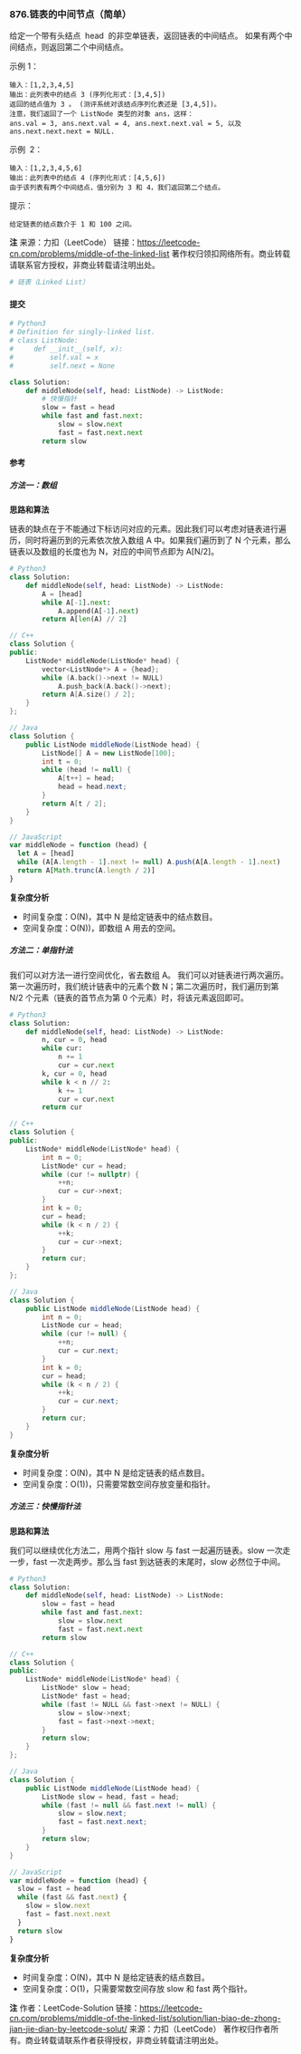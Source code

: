 ### 876.链表的中间节点（简单）

给定一个带有头结点  head  的非空单链表，返回链表的中间结点。
如果有两个中间结点，则返回第二个中间结点。

示例 1：

```text
输入：[1,2,3,4,5]
输出：此列表中的结点 3 (序列化形式：[3,4,5])
返回的结点值为 3 。 (测评系统对该结点序列化表述是 [3,4,5])。
注意，我们返回了一个 ListNode 类型的对象 ans，这样：
ans.val = 3, ans.next.val = 4, ans.next.next.val = 5, 以及 ans.next.next.next = NULL.
```

示例  2：

```text
输入：[1,2,3,4,5,6]
输出：此列表中的结点 4 (序列化形式：[4,5,6])
由于该列表有两个中间结点，值分别为 3 和 4，我们返回第二个结点。
```

提示：

```text
给定链表的结点数介于 1 和 100 之间。
```

**注**
来源：力扣（LeetCode）
链接：https://leetcode-cn.com/problems/middle-of-the-linked-list
著作权归领扣网络所有。商业转载请联系官方授权，非商业转载请注明出处。

```py
# 链表（Linked List）
```

#### 提交

```py
# Python3
# Definition for singly-linked list.
# class ListNode:
#     def __init__(self, x):
#         self.val = x
#         self.next = None

class Solution:
    def middleNode(self, head: ListNode) -> ListNode:
        # 快慢指针
        slow = fast = head
        while fast and fast.next:
            slow = slow.next
            fast = fast.next.next
        return slow
```

#### 参考

##### 方法一：数组

**思路和算法**

链表的缺点在于不能通过下标访问对应的元素。因此我们可以考虑对链表进行遍历，同时将遍历到的元素依次放入数组 A 中。如果我们遍历到了 N 个元素，那么链表以及数组的长度也为 N，对应的中间节点即为 A[N/2]。

```py
# Python3
class Solution:
    def middleNode(self, head: ListNode) -> ListNode:
        A = [head]
        while A[-1].next:
            A.append(A[-1].next)
        return A[len(A) // 2]
```

```c++
// C++
class Solution {
public:
    ListNode* middleNode(ListNode* head) {
        vector<ListNode*> A = {head};
        while (A.back()->next != NULL)
            A.push_back(A.back()->next);
        return A[A.size() / 2];
    }
};
```

```java
// Java
class Solution {
    public ListNode middleNode(ListNode head) {
        ListNode[] A = new ListNode[100];
        int t = 0;
        while (head != null) {
            A[t++] = head;
            head = head.next;
        }
        return A[t / 2];
    }
}
```

```js
// JavaScript
var middleNode = function (head) {
  let A = [head]
  while (A[A.length - 1].next != null) A.push(A[A.length - 1].next)
  return A[Math.trunc(A.length / 2)]
}
```

**复杂度分析**

- 时间复杂度：O(N)，其中 N 是给定链表中的结点数目。
- 空间复杂度：O(N))，即数组 A 用去的空间。

##### 方法二：单指针法

我们可以对方法一进行空间优化，省去数组 A。
我们可以对链表进行两次遍历。第一次遍历时，我们统计链表中的元素个数 N；第二次遍历时，我们遍历到第 N/2 个元素（链表的首节点为第 0 个元素）时，将该元素返回即可。

```py
# Python3
class Solution:
    def middleNode(self, head: ListNode) -> ListNode:
        n, cur = 0, head
        while cur:
            n += 1
            cur = cur.next
        k, cur = 0, head
        while k < n // 2:
            k += 1
            cur = cur.next
        return cur
```

```c++
// C++
class Solution {
public:
    ListNode* middleNode(ListNode* head) {
        int n = 0;
        ListNode* cur = head;
        while (cur != nullptr) {
            ++n;
            cur = cur->next;
        }
        int k = 0;
        cur = head;
        while (k < n / 2) {
            ++k;
            cur = cur->next;
        }
        return cur;
    }
};
```

```java
// Java
class Solution {
    public ListNode middleNode(ListNode head) {
        int n = 0;
        ListNode cur = head;
        while (cur != null) {
            ++n;
            cur = cur.next;
        }
        int k = 0;
        cur = head;
        while (k < n / 2) {
            ++k;
            cur = cur.next;
        }
        return cur;
    }
}
```

**复杂度分析**

- 时间复杂度：O(N)，其中 N 是给定链表的结点数目。
- 空间复杂度：O(1))，只需要常数空间存放变量和指针。

##### 方法三：快慢指针法

**思路和算法**

我们可以继续优化方法二，用两个指针 slow 与 fast 一起遍历链表。slow 一次走一步，fast 一次走两步。那么当 fast 到达链表的末尾时，slow 必然位于中间。

```py
# Python3
class Solution:
    def middleNode(self, head: ListNode) -> ListNode:
        slow = fast = head
        while fast and fast.next:
            slow = slow.next
            fast = fast.next.next
        return slow
```

```c++
// C++
class Solution {
public:
    ListNode* middleNode(ListNode* head) {
        ListNode* slow = head;
        ListNode* fast = head;
        while (fast != NULL && fast->next != NULL) {
            slow = slow->next;
            fast = fast->next->next;
        }
        return slow;
    }
};
```

```java
// Java
class Solution {
    public ListNode middleNode(ListNode head) {
        ListNode slow = head, fast = head;
        while (fast != null && fast.next != null) {
            slow = slow.next;
            fast = fast.next.next;
        }
        return slow;
    }
}
```

```js
// JavaScript
var middleNode = function (head) {
  slow = fast = head
  while (fast && fast.next) {
    slow = slow.next
    fast = fast.next.next
  }
  return slow
}
```

**复杂度分析**

- 时间复杂度：O(N)，其中 N 是给定链表的结点数目。
- 空间复杂度：O(1)，只需要常数空间存放 slow 和 fast 两个指针。

**注**
作者：LeetCode-Solution
链接：https://leetcode-cn.com/problems/middle-of-the-linked-list/solution/lian-biao-de-zhong-jian-jie-dian-by-leetcode-solut/
来源：力扣（LeetCode）
著作权归作者所有。商业转载请联系作者获得授权，非商业转载请注明出处。
